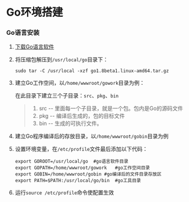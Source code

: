 # Go环境搭建

### Go语言安装

1. [下载Go语言软件](https://golang.google.cn/dl/)

2. 将压缩包解压到`/usr/local/go`目录下：

   `sudo tar -C /usr/local -xzf go1.8beta1.linux-amd64.tar.gz`

3. 建立Go工作空间，以`/home/wwwroot/gowork`目录为例：

   在此目录下建立三个子目录：`src`、`pkg`、`bin`

   > 1. src -- 里面每一个子目录，就是一个包。包内是Go的源码文件 
   > 2. pkg -- 编译后生成的，包的目标文件 
   > 3. bin -- 生成的可执行文件。

4. 建立Go程序编译后的存放目录，以`/home/wwwroot/gobin`目录为例

5. 设置环境变量，在`/etc/profile`文件最后添加以下代码：

   ```shell
   export GOROOT=/usr/local/go	#go语言软件目录
   export GOPATH=/home/wwwroot/gowork	#go工作空间目录
   export GOBIN=/home/wwwroot/gobin	#go编译后的文件目录存放区
   export PATH=$PATH:/usr/local/go/bin	#go工具目录
   ```

6. 运行`source /etc/profile`命令使配置生效
